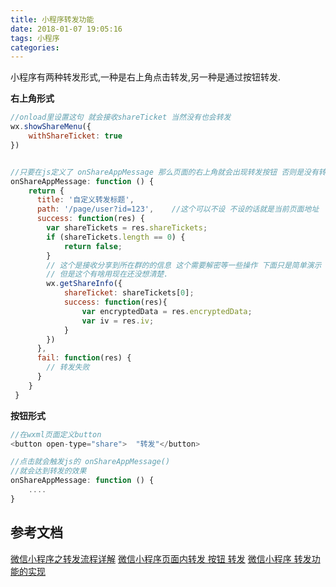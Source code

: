 ```yaml
---
title: 小程序转发功能
date: 2018-01-07 19:05:16
tags: 小程序
categories:
---
```



小程序有两种转发形式,一种是右上角点击转发,另一种是通过按钮转发.

**右上角形式**
```js
//onload里设置这句 就会接收shareTicket 当然没有也会转发
wx.showShareMenu({
    withShareTicket: true
})


//只要在js定义了 onShareAppMessage 那么页面的右上角就会出现转发按钮 否则是没有转发的
onShareAppMessage: function () {
    return {
      title: '自定义转发标题',
      path: '/page/user?id=123',    //这个可以不设 不设的话就是当前页面地址
      success: function(res) {
        var shareTickets = res.shareTickets;
        if (shareTickets.length == 0) {
            return false;
        }
        // 这个是接收分享到所在群的的信息 这个需要解密等一些操作 下面只是简单演示 这个必须配合上面的 withShareTicket: true
        // 但是这个有啥用现在还没想清楚.
        wx.getShareInfo({
            shareTicket: shareTickets[0];
            success: function(res){
                var encryptedData = res.encryptedData;
                var iv = res.iv;
            }
        })
      },
      fail: function(res) {
        // 转发失败
      }
    }
 }

```

**按钮形式**
```js
//在wxml页面定义button
<button open-type="share">  "转发"</button>

//点击就会触发js的 onShareAppMessage()
//就会达到转发的效果
onShareAppMessage: function () {
    ....
}

```

## 参考文档
[微信小程序之转发流程详解](http://www.wxappclub.com/topic/1264)
[微信小程序页面内转发 按钮 转发](http://blog.csdn.net/mushui0633/article/details/74999346)
[微信小程序 转发功能的实现](http://www.jb51.net/article/120391.htm)
